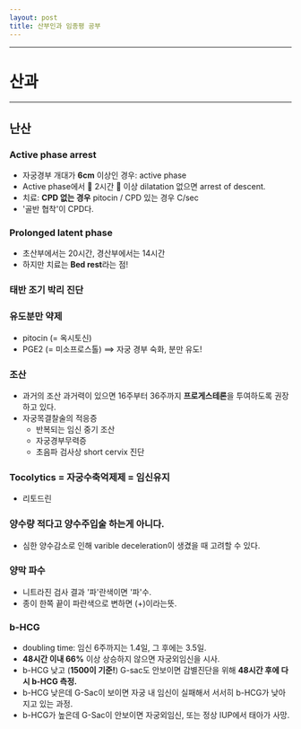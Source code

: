 ```yaml
---
layout: post
title: 산부인과 임종평 공부
---
```


---

# 산과

---

## 난산

### Active phase arrest

-   자궁경부 개대가 **6cm** 이상인 경우: active phase
-   Active phase에서 :fu: 2시간 :fu: 이상 dilatation 없으면 arrest of descent.
-   치료: **CPD 없는 경우** pitocin / CPD 있는 경우 C/sec
-   '골반 협착'이 CPD다.

### Prolonged latent phase

-   초산부에서는 20시간, 경산부에서는 14시간
-   하지만 치료는 **Bed rest**라는 점!

### 태반 조기 박리 진단

### 유도분만 약제

-   pitocin (= 옥시토신)
-   PGE2 (= 미소프로스톨) ==> 자궁 경부 숙화, 분만 유도!

### 조산

-   과거의 조산 과거력이 있으면 16주부터 36주까지 **프로게스테론**을 투여하도록 권장하고 있다.
-   자궁목결찰술의 적응증
    -   반복되는 임신 중기 조산
    -   자궁경부무력증
    -   초음파 검사상 short cervix 진단

### Tocolytics = 자궁수축억제제 = 임신유지

-   리토드린

### 양수량 적다고 양수주입술 하는게 아니다.

-   심한 양수감소로 인해 varible deceleration이 생겼을 때 고려할 수 있다.

### 양막 파수

-   니트라진 검사 결과 '파'란색이면 '파'수.
-   종이 한쪽 끝이 파란색으로 변하면 (+)이라는뜻.

### b-HCG

-   doubling time: 임신 6주까지는 1.4일, 그 후에는 3.5일.
-   **48시간 이내 66%** 이상 상승하지 않으면 자궁외임신을 시사.
-   b-HCG 낮고 (**1500이 기준!**) G-sac도 안보이면 감별진단을 위해 **48시간 후에 다시 b-HCG 측정.**
-   b-HCG 낮은데 G-Sac이 보이면 자궁 내 임신이 실패해서 서서히 b-HCG가 낮아지고 있는 과정.
-   b-HCG가 높은데 G-Sac이 안보이면 자궁외임신, 또는 정상 IUP에서 태아가 사망.

